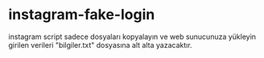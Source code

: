 # instagram-fake-login
instagram script
sadece dosyaları kopyalayın ve web sunucunuza yükleyin girilen verileri "bilgiler.txt" dosyasına alt alta yazacaktır.
